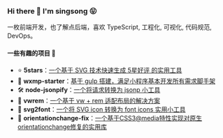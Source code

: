 ### Hi there 👋 I'm singsong 😝

一枚前端开发，也了解点后端，喜欢 TypeScript, 工程化, 可视化, 代码规范, DevOps。

#### 一些有趣的项目 🎨

- ⭐️ **5stars**：[一个基于 SVG 技术快速生成 5星好评 的实用工具](https://github.com/zhansingsong/5stars)
- 🧰 **wxmp-starter**：[基于 gulp 搭建，满足小程序基本开发所有需求脚手架](https://github.com/zhansingsong/wxmp-starter)
- 🛠 **node-jsonpify**：[一个将请求转换为 jsonp 小工具](https://github.com/zhansingsong/node-jsonpify)
- 📱 **vwrem**：[一个基于 vw + rem 适配布局的解决方案](https://github.com/zhansingsong/vwrem)
- 🌄 **svg2font**：[一个将 SVG icon 转换为 font icons 实用小工具](https://github.com/zhansingsong/svg2font)
- 🧩 **orientationchange-fix**：[一个基于CSS3@media特性实现对原生orientationchange修复的实用库](https://github.com/zhansingsong/orientationchange-fix)

<!--
**zhansingsong/zhansingsong** is a ✨ _special_ ✨ repository because its `README.md` (this file) appears on your GitHub profile.

Here are some ideas to get you started:

- 🔭 I’m currently working on ...
- 🌱 I’m currently learning ...
- 👯 I’m looking to collaborate on ...
- 🤔 I’m looking for help with ...
- 💬 Ask me about ...
- 📫 How to reach me: ...
- 😄 Pronouns: ...
- ⚡ Fun fact: ...
-->
